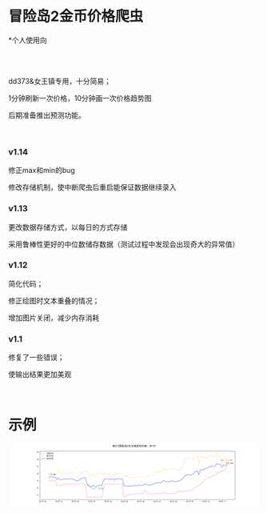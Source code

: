 # 冒险岛2金币价格爬虫

*个人使用向

<br />
<br />

dd373&女王镇专用，十分简易；

1分钟刷新一次价格，10分钟画一次价格趋势图

后期准备推出预测功能。

<br />

### v1.14

修正max和min的bug

修改存储机制，使中断爬虫后重启能保证数据继续录入

### v1.13

更改数据存储方式，以每日的方式存储

采用鲁棒性更好的中位数储存数据（测试过程中发现会出现奇大的异常值）

### v1.12

简化代码；

修正绘图时文本重叠的情况；

增加图片关闭，减少内存消耗

### v1.1

修复了一些错误；

使输出结果更加美观

<br />

# 示例

![image](https://github.com/Lnan95/Crawler/raw/master/figure/0907.png)
